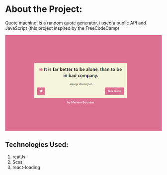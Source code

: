 # About the Project:
Quote machine:  is a random quote generator, i used a public API and JavaScript (this project inspired by the FreeCodeCamp)

 <img src="./media/screenShot.png">


 ## Technologies Used:
  1. reatJs
  2. Scss
  3. react-loading
   